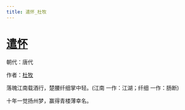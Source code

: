 ```yaml
---
title: 遣怀_杜牧
---
```


# [遣怀](http://so.gushiwen.org/view_27819.aspx)

朝代：唐代

作者：[杜牧](http://so.gushiwen.org/author_211.aspx)

落魄江南载酒行，楚腰纤细掌中轻。(江南 一作：江湖；纤细 一作：肠断)

十年一觉扬州梦，赢得青楼薄幸名。